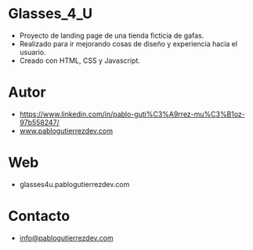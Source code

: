# Glasses_4_U

- Proyecto de landing page de una tienda ficticia de gafas.
- Realizado para ir mejorando cosas de diseño y experiencia hacia el usuario.
- Creado con HTML, CSS y Javascript.

# Autor

- https://www.linkedin.com/in/pablo-guti%C3%A9rrez-mu%C3%B1oz-97b558247/
- www.pablogutierrezdev.com

# Web

- glasses4u.pablogutierrezdev.com

# Contacto

- info@pablogutierrezdev.com
